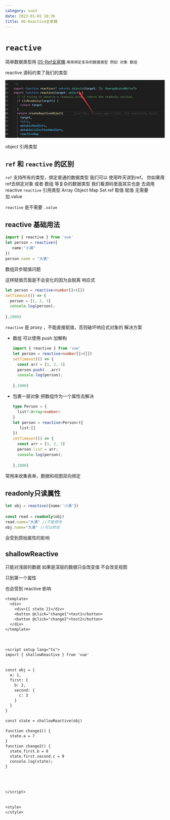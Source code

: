 ```yaml
---
category: vue3
date: 2023-01-01 18:36
title: 06-Reactive全家桶
---
```


# `reactive`

简单数据类型用 [05-Ref全家桶](05-Ref全家桶.md) 
`用来绑定复杂的数据类型 例如 对象 数组`

reactive 源码约束了我们的类型

![](./_images/image-2023-01-01_20-03-36-795-06-Reactive全家桶.png)

object 引用类型

## `ref` 和 `reactive` 的区别

`ref` 支持所有的类型，绑定普通的数据类型 我们可以 使用昨天讲到ref。
你如果用ref去绑定对象 或者 数组 等复杂的数据类型 我们看源码里面其实也是 去调用reactive
`reactive` 引用类型 Array Object Map Set ref 取值 赋值 无需要加.value

`reactive` 是不需要 `.value`

## reactive 基础用法

```ts
import { reactive } from 'vue'
let person = reactive({
   name:"小满"
})
person.name = "大满"
```

数组异步赋值问题

这样赋值页面是不会变化的因为会脱离 响应式
```ts
let person = reactive<number[]>([])
setTimeout(() => {
  person = [1, 2, 3]
  console.log(person);
  
},1000)
```

`reactive` 是 proxy ，不能直接赋值，否则破坏响应式对象的
解决方案 
- 数组 可以使用 push 加解构 
    ```ts
    import { reactive } from 'vue'
    let person = reactive<number[]>([])
    setTimeout(() => {
      const arr = [1, 2, 3]
      person.push(...arr)
      console.log(person);
      
    },1000)
    
    ```
- 包裹一层对象 把数组作为一个属性去解决
    ```ts
    type Person = {
      list?:Array<number>
    }
    let person = reactive<Person>({
       list:[]
    })
    setTimeout(() => {
      const arr = [1, 2, 3]
      person.list = arr;
      console.log(person);
      
    },1000)
    ```

常用来收集表单，数据和视图双向绑定

##  readonly只读属性

```ts
let obj = reactive({name:'小满'})

const read = readonly(obj)
read.name="大满" //不能修改
obj.name="大满" //可以修改
```

会受到原始属性的影响

## shallowReactive

只能对浅层的数据 如果是深层的数据只会改变值 不会改变视图

只到第一个属性

也会受到 reactive 影响

```vue
<template>
  <div>
    <div>{{ state }}</div>
    <button @click="change1">test1</button>
    <button @click="change2">test2</button>
  </div>
</template>
 
 
 
<script setup lang="ts">
import { shallowReactive } from 'vue'
 
 
const obj = {
  a: 1,
  first: {
    b: 2,
    second: {
      c: 3
    }
  }
}
 
const state = shallowReactive(obj)
 
function change1() {
  state.a = 7
}
function change2() {
  state.first.b = 8
  state.first.second.c = 9
  console.log(state);
}
 
 
 
 
</script> 
 
 
<style>
</style>
```